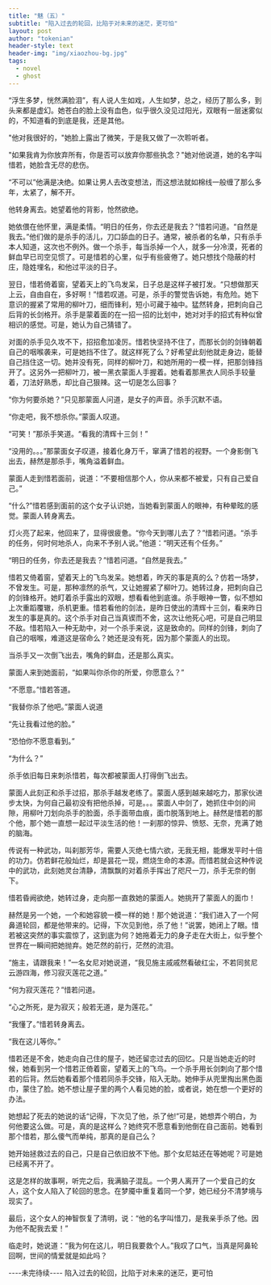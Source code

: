 ```yaml
---
title: "魅（五）"
subtitle: "陷入过去的轮回，比陷于对未来的迷茫，更可怕"
layout: post
author: "tokenian"
header-style: text
header-img: "img/xiaozhou-bg.jpg"
tags:
  - novel
  - ghost
---
```


“浮生多梦，恍然满脸泪”，有人说人生如戏，人生如梦，总之，经历了那么多，到头来都是虚幻。她苍白的脸上没有血色，似乎很久没见过阳光，双眼有一层迷雾似的，不知道看的到底是我，还是其他。

 "他对我很好的，"她脸上露出了微笑，于是我又做了一次聆听者。

 "如果我肯为你放弃所有，你是否可以放弃你那些执念？"她对他说道，她的名字叫惜若，她脸含无尽的悲伤。

 “不可以”他满是决绝。如果让男人去改变想法，而这想法就如棉线一般缠了那么多年，太紧了，解不开。

 他转身离去。她望着他的背影，怆然欲绝。

 她依偎在他怀里，满是柔情。“明日的任务，你去还是我去？”惜若问道。“自然是我去。”他们做的是杀手的活儿，刀口舔血的日子。通常，被杀者的名单，只有杀手本人知道，这次也不例外。做一个杀手，每当杀掉一个人，就多一分冷漠，死者的鲜血早已司空见惯了。可是惜若的心里，似乎有些疲倦了。她只想找个隐蔽的村庄，隐姓埋名，和他过平淡的日子。

翌日，惜若倚着窗，望着天上的飞鸟发呆，日子总是这样子被打发。“只想做那天上云，自由自在，多好啊！”惜若叹道。可是，杀手的警觉告诉她，有危险。她下意识的握紧了常用的柳叶刀，细而锋利，短小可藏于袖中。猛然转身，把刺向自己后背的长剑格开。杀手是蒙着面的在一招一招的比划中，她对对手的招式有种似曾相识的感觉。可是，她认为自己猜错了。

对面的杀手见久攻不下，招招愈加凌厉。惜若快坚持不住了，而那长剑的剑锋朝着自己的咽喉袭来，可是她挡不住了。就这样死了么？好希望此刻他就走身边，能替自己挡住这一切。她并没有死，同样的柳叶刀，和她所用的一模一样，把那剑锋挡开了。这另外一把柳叶刀，被一黑衣蒙面人手握着。她看着那黑衣人同杀手较量着，刀法好熟悉，却比自己狠辣。这一切是怎么回事？

“你为何要杀她？”只见那蒙面人问道，是女子的声音。杀手沉默不语。

 “你走吧，我不想杀你。”蒙面人叹道。

 “可笑！”那杀手笑道。“看我的清辉十三剑！”

“没用的。。。”那蒙面女子叹道，接着化身万千，窜满了惜若的视野。一个身影倒飞出去，赫然是那杀手，嘴角溢着鲜血。

蒙面人走到惜若面前，说道：“不要相信那个人，你从来都不被爱，只有自己爱自己。”

 “什么?”惜若感到面前的这个女子认识她，当她看到蒙面人的眼神，有种晕眩的感觉。蒙面人转身离去。

 灯火亮了起来，他回来了，显得很疲惫。“你今天到哪儿去了？”惜若问道。“杀手的任务，何时何地杀人，向来不予别人说。”他道：“明天还有个任务。”

 “明日的任务，你去还是我去？”惜若问道。“自然是我去。”

惜若又倚着窗，望着天上的飞鸟发呆。她想着，昨天的事是真的么？仿若一场梦，不曾发生。可是，那种凛然的杀气，又让她握紧了柳叶刀。她转过身，把刺向自己的剑锋格开。她盯着杀手露出的双眼，想看看他到底谁。杀手眼神一瞥，似不想如上次重蹈覆辙，杀机更重。惜若看他的剑法，是昨日使出的清辉十三剑，看来昨日发生的事是真的。这个杀手对自己当真锲而不舍，这次让他死心吧，可是自己明显不敌。惜若陷入一种无助中，对一个杀手来说，这是致命的。同样的剑锋，刺向了自己的咽喉，难道这是宿命么？她还是没有死，因为那个蒙面人的出现。

当杀手又一次倒飞出去，嘴角的鲜血，还是那么真实。

 蒙面人来到她面前，“如果叫你杀你的所爱，你愿意么？”

“不愿意。”惜若答道。

“我替你杀了他吧。”蒙面人说道

 “先让我看过他的脸。”

 “恐怕你不愿意看到。”

“为什么？”

杀手依旧每日来刺杀惜若，每次都被蒙面人打得倒飞出去。

蒙面人此刻正和杀手过招，那杀手越发老练了。蒙面人感到越来越吃力，那家伙进步太快，为何自己最初没有把他杀掉，可是。。。蒙面人中剑了，她抓住中剑的间隙，用柳叶刀划向杀手的脸面，杀手面带血痕，面巾脱落到地上。赫然是惜若的那个他，那个她一直想一起过平淡生活的他！一刹那的惊异、愤怒、无奈，充满了她的脑海。

传说有一种武功，叫刹那芳华，需要人灭绝七情六欲，无我无相，能爆发平时十倍的功力。仿若鲜花般灿烂，却是昙花一现，燃烧生命的本源。而惜若就会这种传说中的武功，此刻她灵台清静，清飘飘的对着杀手挥出了咫尺一刀，杀手无奈的倒下。

惜若昏阙欲绝，她转过身，走向那一直救她的蒙面人。她挑开了蒙面人的面巾！

赫然是另一个她，一个和她容貌一模一样的她！那个她说道：“我们进入了一个阿鼻道轮回，都是他带来的。记得，下次见到他，杀了他！”说罢，她闭上了眼。惜若被这突然的事实震惊了，这到底为何？她拖着无力的身子走在大街上，似乎整个世界在一瞬间把她抛弃。她茫然的前行，茫然的流泪。

“施主，请跟我来！”一名女尼对她说道，“我见施主戚戚然看破红尘，不若同贫尼云游四海，修习寂灭莲花之道。”

“何为寂灭莲花？”惜若问道。

“心之所死，是为寂灭；般若无道，是为莲花。”

“我懂了。”惜若转身离去。

“我在这儿等你。”

惜若还是不舍，她走向自己住的屋子，她还留恋过去的回忆。只是当她走近的时候，她看到另一个惜若正倚着窗，望着天上的飞鸟。一个杀手用长剑刺向了那个惜若的后背。然后她看着那个惜若同杀手交锋，陷入无助。她伸手从兜里掏出黑色面巾，蒙住了脸。她不想让屋子里的两个人看见她的脸，或者说，她在想一个更好的办法。

她想起了死去的她说的话“记得，下次见了他，杀了他!”可是，她想弄个明白，为何他要这么做。可是，真的是这样么？她终究不愿意看到他倒在自己面前。她看到那个惜若，那么傻气而单纯，那真的是自己么？

她开始拯救过去的自己，只是自己依旧放不下他。那个女尼姑还在等她呢？可是她已经离不开了。

这是怎样的故事啊，听完之后，我满脑子混乱。一个男人离开了一个爱自己的女人，这个女人陷入了轮回的思念。在梦魇中重复着同一个梦，她已经分不清梦境与现实了。

最后，这个女人的神智恢复了清明，说：“他的名字叫惜刀，是我亲手杀了他。因为他不配我去爱！”

临走时，她说道：“我为何在这儿，明日我要救个人。”我叹了口气，当真是阿鼻轮回啊，世间的情爱就是如此吗？

----未完待续----   陷入过去的轮回，比陷于对未来的迷茫，更可怕